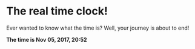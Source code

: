 # The real time clock!

Ever wanted to know what the time is? Well, your journey is about to end!

**The time is Nov 05, 2017, 20:52**